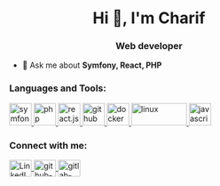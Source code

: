 <h1 align="center">Hi 👋, I'm Charif </h1>
<h3 align="center">Web developer</h3>

-   💬 Ask me about **Symfony, React, PHP**

<h3 align="left">Languages and Tools:</h3>
<p align="left">
  <a href="https://www.symfony.com/" target="_blank">
		<img src="https://www.vectorlogo.zone/logos/symfony/symfony-icon.svg" alt="symfony" width="40" height="40"/>
	</a>
  <a href="https://www.php.com/" target="_blank">
		<img src="https://www.vectorlogo.zone/logos/php/php-icon.svg" alt="php" width="40" height="40"/>
	</a>
  <a href="https://fr.reactjs.org/" target="_blank">
		<img src="https://www.vectorlogo.zone/logos/reactjs/reactjs-icon.svg" alt="react.js" width="40" height="40"/>
	</a>
	<a href="https://github.com/" target="_blank">
		<img src="https://www.vectorlogo.zone/logos/github/github-tile.svg" alt="github" width="40" height="40"/>
	</a>
	<a href="https://www.docker.com/" target="_blank">
		<img src="https://raw.githubusercontent.com/gilbarbara/logos/master/logos/docker-icon.svg" alt="docker" width="40" height="40"/>
	</a>
	<a href="https://www.linux.org/" target="_blank">
		<img src="https://www.vectorlogo.zone/logos/linux/linux-ar21.svg" alt="linux" width="100" height="40"/>
	</a>
  	<a href="https://developer.mozilla.org/fr/docs/Web/JavaScript" target="_blank">
		<img src="https://www.vectorlogo.zone/logos/javascript/javascript-icon.svg" alt="javascript" width="40" height="40"/>
	</a>
</p>
<h3 align="left">Connect with me:</h3>
<p align="left">
  <a href="https://www.linkedin.com/in/ayounicharif/" target="blank">
		<img align="center" src="https://cdn.jsdelivr.net/npm/simple-icons@3.0.1/icons/linkedin.svg" alt="LinkedIn" height="30" width="40" />
	</a>
	<a href="https://github.com/charif-ayouni" target="blank">
		<img align="center" src="https://cdn.jsdelivr.net/npm/simple-icons@3.0.1/icons/github.svg" alt="github-pandemonium" height="30" width="40" />
	</a>
	<a href="https://gitlab.com/charif-ayouni" target="blank">
		<img align="center" src="https://www.vectorlogo.zone/logos/gitlab/gitlab-icon.svg" alt="gitlab-pandemonium" height="30" width="40" />
	</a>
</p>
